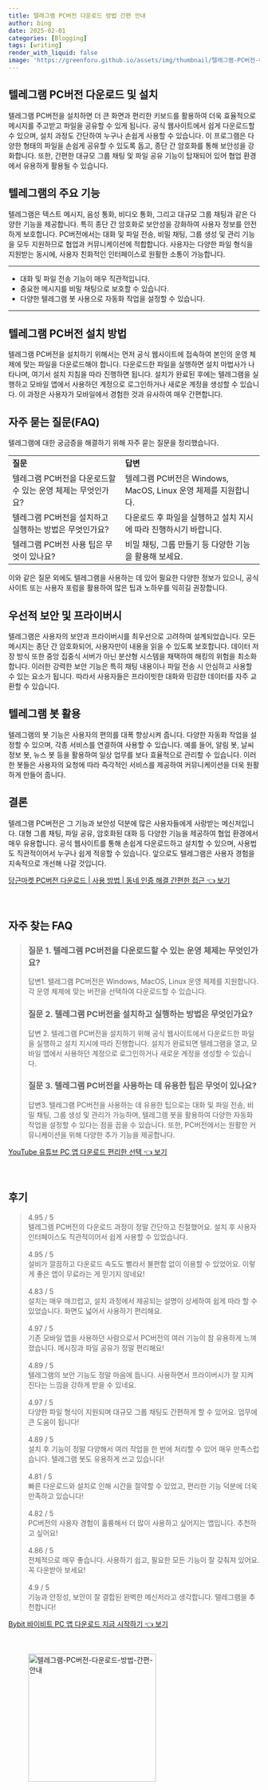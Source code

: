 ```yaml
---
title: 텔레그램 PC버전 다운로드 방법 간편 안내
author: bing
date: 2025-02-01
categories: [Blogging]
tags: [writing]
render_with_liquid: false
image: 'https://greenforu.github.io/assets/img/thumbnail/텔레그램-PC버전-다운로드-방법-간편-안내.webp'
---
```



<h2 id='텔레그램-PC버전-다운로드 및 설치'>텔레그램 PC버전 다운로드 및 설치</h2>

<p>텔레그램 PC버전을 설치하면 더 큰 화면과 편리한 키보드를 활용하여 더욱 효율적으로 메시지를 주고받고 파일을 공유할 수 있게 됩니다. 공식 웹사이트에서 쉽게 다운로드할 수 있으며, 설치 과정도 간단하여 누구나 손쉽게 사용할 수 있습니다. 이 프로그램은 다양한 형태의 파일을 손쉽게 공유할 수 있도록 돕고, 종단 간 암호화를 통해 보안성을 강화합니다. 또한, 간편한 대규모 그룹 채팅 및 파일 공유 기능이 탑재되어 있어 협업 환경에서 유용하게 활용될 수 있습니다.</p>

<h2 id='텔레그램의-주요-기능'>텔레그램의 주요 기능</h2>

<p>텔레그램은 텍스트 메시지, 음성 통화, 비디오 통화, 그리고 대규모 그룹 채팅과 같은 다양한 기능을 제공합니다. 특히 종단 간 암호화로 보안성을 강화하여 사용자 정보를 안전하게 보호합니다. PC버전에서는 대화 및 파일 전송, 비밀 채팅, 그룹 생성 및 관리 기능을 모두 지원하므로 협업과 커뮤니케이션에 적합합니다. 사용자는 다양한 파일 형식을 지원받는 동시에, 사용자 친화적인 인터페이스로 원활한 소통이 가능합니다.</p>

<hr />

<ul>
    <li>대화 및 파일 전송 기능이 매우 직관적입니다.</li>
    <li>중요한 메시지를 비밀 채팅으로 보호할 수 있습니다.</li>
    <li>다양한 텔레그램 봇 사용으로 자동화 작업을 설정할 수 있습니다.</li>
</ul>

<hr />

<h2 id='설치-방법'>텔레그램 PC버전 설치 방법</h2>

<p>텔레그램 PC버전을 설치하기 위해서는 먼저 공식 웹사이트에 접속하여 본인의 운영 체제에 맞는 파일을 다운로드해야 합니다. 다운로드한 파일을 실행하면 설치 마법사가 나타나며, 여기서 설치 지침을 따라 진행하면 됩니다. 설치가 완료된 후에는 텔레그램을 실행하고 모바일 앱에서 사용하던 계정으로 로그인하거나 새로운 계정을 생성할 수 있습니다. 이 과정은 사용자가 모바일에서 경험한 것과 유사하여 매우 간편합니다.</p>

<h2 id='자주-묻는-질문-FAQ'>자주 묻는 질문(FAQ)</h2>

<p>텔레그램에 대한 궁금증을 해결하기 위해 자주 묻는 질문을 정리했습니다.</p>

<table>
    <tr>
        <td><b>질문</b></td>
        <td><b>답변</b></td>
    </tr>
    <tr>
        <td>텔레그램 PC버전을 다운로드할 수 있는 운영 체제는 무엇인가요?</td>
        <td>텔레그램 PC버전은 Windows, MacOS, Linux 운영 체제를 지원합니다.</td>
    </tr>
    <tr>
        <td>텔레그램 PC버전을 설치하고 실행하는 방법은 무엇인가요?</td>
        <td>다운로드 후 파일을 실행하고 설치 지시에 따라 진행하시기 바랍니다.</td>
    </tr>
    <tr>
        <td>텔레그램 PC버전 사용 팁은 무엇이 있나요?</td>
        <td>비밀 채팅, 그룹 만들기 등 다양한 기능을 활용해 보세요.</td>
    </tr>
</table>

<p>이와 같은 질문 외에도 텔레그램을 사용하는 데 있어 필요한 다양한 정보가 있으니, 공식 사이트 또는 사용자 포럼을 활용하여 많은 팁과 노하우를 익히길 권장합니다.</p>

<h2 id='우선적-보안-및-프라이버시'>우선적 보안 및 프라이버시</h2>

<p>텔레그램은 사용자의 보안과 프라이버시를 최우선으로 고려하여 설계되었습니다. 모든 메시지는 종단 간 암호화되어, 사용자만이 내용을 읽을 수 있도록 보호합니다. 데이터 저장 방식 또한 중앙 집중식 서버가 아닌 분산형 시스템을 채택하여 해킹의 위험을 최소화합니다. 이러한 강력한 보안 기능은 특히 채팅 내용이나 파일 전송 시 안심하고 사용할 수 있는 요소가 됩니다. 따라서 사용자들은 프라이빗한 대화와 민감한 데이터를 자주 교환할 수 있습니다.</p>

<h2 id='텔레그램-봇-활용'>텔레그램 봇 활용</h2>

<p>텔레그램의 봇 기능은 사용자의 편의를 대폭 향상시켜 줍니다. 다양한 자동화 작업을 설정할 수 있으며, 각종 서비스를 연결하여 사용할 수 있습니다. 예를 들어, 알림 봇, 날씨 정보 봇, 뉴스 봇 등을 활용하여 일상 업무를 보다 효율적으로 관리할 수 있습니다. 이러한 봇들은 사용자의 요청에 따라 즉각적인 서비스를 제공하여 커뮤니케이션을 더욱 원활하게 만들어 줍니다.</p>

<h2 id='결론'>결론</h2>

<p>텔레그램 PC버전은 그 기능과 보안성 덕분에 많은 사용자들에게 사랑받는 메신저입니다. 대형 그룹 채팅, 파일 공유, 암호화된 대화 등 다양한 기능을 제공하여 협업 환경에서 매우 유용합니다. 공식 웹사이트를 통해 손쉽게 다운로드하고 설치할 수 있으며, 사용법도 직관적이어서 누구나 쉽게 적응할 수 있습니다. 앞으로도 텔레그램은 사용자 경험을 지속적으로 개선해 나갈 것입니다.</p>


<p><a class="click-button" title="당근마켓 PC버전 다운로드 | 사용 방법 | 동네 인증 해결 간편한 접근" href="https://greenforu.github.io/posts/%EB%8B%B9%EA%B7%BC%EB%A7%88%EC%BC%93-PC%EB%B2%84%EC%A0%84-%EB%8B%A4%EC%9A%B4%EB%A1%9C%EB%93%9C-%EC%82%AC%EC%9A%A9-%EB%B0%A9%EB%B2%95-%EB%8F%99%EB%84%A4-%EC%9D%B8%EC%A6%9D-%ED%95%B4%EA%B2%B0-%EA%B0%84%ED%8E%B8%ED%95%9C-%EC%A0%91%EA%B7%BC/" rel="dofollow">당근마켓 PC버전 다운로드 | 사용 방법 | 동네 인증 해결 간편한 접근 👈 보기</a></p><br>
<h2 id='자주_찾는_FAQ'>자주 찾는 FAQ</h2>
<div itemscope="" itemtype="https://schema.org/FAQPage"> 
<blockquote> 
<div itemscope="" itemprop="mainEntity" itemtype="https://schema.org/Question"> 
<h3 itemprop="name">질문 1. 텔레그램 PC버전을 다운로드할 수 있는 운영 체제는 무엇인가요?</h3> 
<div itemscope="" itemprop="acceptedAnswer" itemtype="https://schema.org/Answer"> 
<span itemprop="text"> 
<p>답변1. 텔레그램 PC버전은 Windows, MacOS, Linux 운영 체제를 지원합니다. 각 운영 체제에 맞는 버전을 선택하여 다운로드할 수 있습니다.</p> 
</span> 
</div> 
</div> 
<div itemscope="" itemprop="mainEntity" itemtype="https://schema.org/Question"> 
<h3 itemprop="name">질문 2. 텔레그램 PC버전을 설치하고 실행하는 방법은 무엇인가요?</h3> 
<div itemscope="" itemprop="acceptedAnswer" itemtype="https://schema.org/Answer"> 
<span itemprop="text"> 
<p>답변 2. 텔레그램 PC버전을 설치하기 위해 공식 웹사이트에서 다운로드한 파일을 실행하고 설치 지시에 따라 진행합니다. 설치가 완료되면 텔레그램을 열고, 모바일 앱에서 사용하던 계정으로 로그인하거나 새로운 계정을 생성할 수 있습니다.</p> 
</span> 
</div> 
</div> 
<div itemscope="" itemprop="mainEntity" itemtype="https://schema.org/Question"> 
<h3 itemprop="name">질문 3. 텔레그램 PC버전을 사용하는 데 유용한 팁은 무엇이 있나요?</h3> 
<div itemscope="" itemprop="acceptedAnswer" itemtype="https://schema.org/Answer"> 
<span itemprop="text"> 
<p>답변3. 텔레그램 PC버전을 사용하는 데 유용한 팁으로는 대화 및 파일 전송, 비밀 채팅, 그룹 생성 및 관리가 가능하며, 텔레그램 봇을 활용하여 다양한 자동화 작업을 설정할 수 있다는 점을 꼽을 수 있습니다. 또한, PC버전에서는 원활한 커뮤니케이션을 위해 다양한 추가 기능을 제공합니다.</p> 
</span> 
</div> 
</div> 
</blockquote> 
</div>
<p><a class="click-button" title="YouTube 유튜브 PC 앱 다운로드 편리한 선택" href="https://greenforu.github.io/posts/YouTube-%EC%9C%A0%ED%8A%9C%EB%B8%8C-PC-%EC%95%B1-%EB%8B%A4%EC%9A%B4%EB%A1%9C%EB%93%9C-%ED%8E%B8%EB%A6%AC%ED%95%9C-%EC%84%A0%ED%83%9D/" rel="dofollow">YouTube 유튜브 PC 앱 다운로드 편리한 선택 👈 보기</a></p><br>
<h2 id='후기'>후기</h2>
<div itemscope itemtype="https://schema.org/Product">
  <blockquote>
  <div itemprop="review" itemscope itemtype="https://schema.org/Review">
      <div itemprop="reviewRating" itemscope itemtype="https://schema.org/Rating"> <span itemprop="ratingValue">4.95</span> / <span itemprop="bestRating">5</span> </div>
      <span itemprop="reviewBody">텔레그램 PC버전의 다운로드 과정이 정말 간단하고 친절했어요. 설치 후 사용자 인터페이스도 직관적이어서 쉽게 사용할 수 있었습니다.</span>
  </div>
  <br>
  <div itemprop="review" itemscope itemtype="https://schema.org/Review">
      <div itemprop="reviewRating" itemscope itemtype="https://schema.org/Rating"> <span itemprop="ratingValue">4.95</span> / <span itemprop="bestRating">5</span> </div>
      <span itemprop="reviewBody">설비가 깔끔하고 다운로드 속도도 빨라서 불편함 없이 이용할 수 있었어요. 이렇게 좋은 앱이 무료라는 게 믿기지 않네요!</span>
  </div>
  <br>
  <div itemprop="review" itemscope itemtype="https://schema.org/Review">
      <div itemprop="reviewRating" itemscope itemtype="https://schema.org/Rating"> <span itemprop="ratingValue">4.83</span> / <span itemprop="bestRating">5</span> </div>
      <span itemprop="reviewBody">설치는 매우 매끄럽고, 설치 과정에서 제공되는 설명이 상세하여 쉽게 따라 할 수 있었습니다. 화면도 넓어서 사용하기 편리해요.</span>
  </div>
  <br>
  <div itemprop="review" itemscope itemtype="https://schema.org/Review">
      <div itemprop="reviewRating" itemscope itemtype="https://schema.org/Rating"> <span itemprop="ratingValue">4.97</span> / <span itemprop="bestRating">5</span> </div>
      <span itemprop="reviewBody">기존 모바일 앱을 사용하던 사람으로서 PC버전의 여러 기능이 참 유용하게 느껴졌습니다. 메시징과 파일 공유가 정말 편리해요!</span>
  </div>
  <br>
  <div itemprop="review" itemscope itemtype="https://schema.org/Review">
      <div itemprop="reviewRating" itemscope itemtype="https://schema.org/Rating"> <span itemprop="ratingValue">4.89</span> / <span itemprop="bestRating">5</span> </div>
      <span itemprop="reviewBody">텔레그램의 보안 기능도 정말 마음에 듭니다. 사용하면서 프라이버시가 잘 지켜진다는 느낌을 강하게 받을 수 있네요.</span>
  </div>
  <br>
  <div itemprop="review" itemscope itemtype="https://schema.org/Review">
      <div itemprop="reviewRating" itemscope itemtype="https://schema.org/Rating"> <span itemprop="ratingValue">4.97</span> / <span itemprop="bestRating">5</span> </div>
      <span itemprop="reviewBody">다양한 파일 형식이 지원되며 대규모 그룹 채팅도 간편하게 할 수 있어요. 업무에 큰 도움이 됩니다!</span>
  </div>
  <br>
  <div itemprop="review" itemscope itemtype="https://schema.org/Review">
      <div itemprop="reviewRating" itemscope itemtype="https://schema.org/Rating"> <span itemprop="ratingValue">4.89</span> / <span itemprop="bestRating">5</span> </div>
      <span itemprop="reviewBody">설치 후 기능이 정말 다양해서 여러 작업을 한 번에 처리할 수 있어 매우 만족스럽습니다. 텔레그램 봇도 유용하게 쓰고 있습니다!</span>
  </div>
  <br>
  <div itemprop="review" itemscope itemtype="https://schema.org/Review">
      <div itemprop="reviewRating" itemscope itemtype="https://schema.org/Rating"> <span itemprop="ratingValue">4.81</span> / <span itemprop="bestRating">5</span> </div>
      <span itemprop="reviewBody">빠른 다운로드와 설치로 인해 시간을 절약할 수 있었고, 편리한 기능 덕분에 더욱 만족하고 있습니다!</span>
  </div>
  <br>
  <div itemprop="review" itemscope itemtype="https://schema.org/Review">
      <div itemprop="reviewRating" itemscope itemtype="https://schema.org/Rating"> <span itemprop="ratingValue">4.82</span> / <span itemprop="bestRating">5</span> </div>
      <span itemprop="reviewBody">PC버전의 사용자 경험이 훌륭해서 더 많이 사용하고 싶어지는 앱입니다. 추천하고 싶어요!</span>
  </div>
  <br>
  <div itemprop="review" itemscope itemtype="https://schema.org/Review">
      <div itemprop="reviewRating" itemscope itemtype="https://schema.org/Rating"> <span itemprop="ratingValue">4.86</span> / <span itemprop="bestRating">5</span> </div>
      <span itemprop="reviewBody">전체적으로 매우 좋습니다. 사용하기 쉽고, 필요한 모든 기능이 잘 갖춰져 있어요. 꼭 다운받아 보세요!</span>
  </div>
  <br>
  <div itemprop="review" itemscope itemtype="https://schema.org/Review">
      <div itemprop="reviewRating" itemscope itemtype="https://schema.org/Rating"> <span itemprop="ratingValue">4.9</span> / <span itemprop="bestRating">5</span> </div>
      <span itemprop="reviewBody">기능과 안정성, 보안이 잘 결합된 완벽한 메신저라고 생각합니다. 텔레그램을 추천합니다!</span>
  </div>
  </blockquote>
</div>
<p><a class="click-button" title="Bybit 바이비트 PC 앱 다운로드 지금 시작하기" href="https://greenforu.github.io/posts/Bybit-%EB%B0%94%EC%9D%B4%EB%B9%84%ED%8A%B8-PC-%EC%95%B1-%EB%8B%A4%EC%9A%B4%EB%A1%9C%EB%93%9C-%EC%A7%80%EA%B8%88-%EC%8B%9C%EC%9E%91%ED%95%98%EA%B8%B0/" rel="dofollow">Bybit 바이비트 PC 앱 다운로드 지금 시작하기 👈 보기</a></p><br>
<figure class="image"><img src="https://greenforu.github.io/assets/img/thumbnail/텔레그램-PC버전-다운로드-방법-간편-안내.webp" alt="텔레그램-PC버전-다운로드-방법-간편-안내" width="256" height="256"></figure>